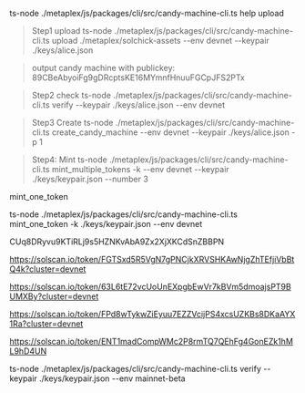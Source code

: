 ﻿ts-node ./metaplex/js/packages/cli/src/candy-machine-cli.ts help upload

> Step1 upload
ts-node ./metaplex/js/packages/cli/src/candy-machine-cli.ts upload ./metaplex/solchick-assets --env devnet --keypair ./keys/alice.json

>output
candy machine with publickey: 89CBeAbyoiFg9gDRcptsKE16MYmnfHnuuFGCpJFS2PTx

> Step2 check
ts-node ./metaplex/js/packages/cli/src/candy-machine-cli.ts verify --keypair ./keys/alice.json --env devnet

> Step3 Create
ts-node ./metaplex/js/packages/cli/src/candy-machine-cli.ts create_candy_machine --env devnet --keypair ./keys/alice.json -p 1

> Step4: Mint
ts-node ./metaplex/js/packages/cli/src/candy-machine-cli.ts mint_multiple_tokens -k --env devnet --keypair ./keys/keypair.json --number 3

mint_one_token 

ts-node ./metaplex/js/packages/cli/src/candy-machine-cli.ts mint_one_token -k ./keys/keypair.json --env devnet

CUq8DRyvu9KTiRLj9s5HZNKvAbA9Zx2XjXKCdSnZBBPN

https://solscan.io/token/FGTSxd5R5VgN7gPNCjkXRVSHKAwNjgZhTEfjiVbBtQ4k?cluster=devnet

https://solscan.io/token/63L6tE72vcUoUnEXpgbEwVr7kBVm5dmoajsPT9BUMXBy?cluster=devnet

https://solscan.io/token/FPd8wTykwZiEyuu7EZZVcijPS4xcsUZKBs8DKaAYX1Ra?cluster=devnet

https://solscan.io/token/ENT1madCompWMc2P8rmTQ7QEhFg4GonEZk1hML9hD4UN

ts-node ./metaplex/js/packages/cli/src/candy-machine-cli.ts verify --keypair ./keys/keypair.json --env mainnet-beta